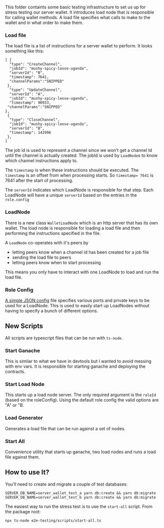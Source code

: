 This folder containts some basic testing infrastructure to set us up for stress testing our server wallet. It introduces load node that is responsible for calling wallet methods. A load file specifies what calls to make to the wallet and in what order to make them.

### Load file

The load file is a list of instructions for a server wallet to perform. It looks something like this:

```
[ {
  "type": "CreateChannel",
  "jobId": "mushy-spicy-loose-uganda",
  "serverId": "B",
  "timestamp": 7641,
  "channelParams":"SNIPPED"
 },
  "type": "UpdateChannel",
  "serverId": "A",
  "jobId": "mushy-spicy-loose-uganda",
  "timestamp": 90933,
 "channelParams":"SNIPPED"
},
 {
  "type": "CloseChannel",
  "jobId": "mushy-spicy-loose-uganda",
  "serverId": "B",
  "timestamp": 142996
 },
]
```

The job id is used to represent a channel since we won't get a channel Id until the channel is actually created. The jobId is used by `LoadNode`s to know which channel instructions apply to.

The `timestamp` is when these instructions should be executed. The `timestamp` is an offset from when processing starts. So `timestamp= 7641` is 7641 after the start of processing.

The `serverId` indicates which LoadNode is responsible for that step. Each LoadNode will have a unique `serverId` based on the entries in the `role.config`

### LoadNode

There is a new class `WalletLoadNode` which is an http server that has its own wallet. The load node is responsible for loading a load file and then performing the instructions specified in the file.

A `LoadNode` co-operates with it's peers by

- letting peers know when a channel id has been created for a job file
- sending the load file to peers
- letting peers know when to start processing

This means you only have to interact with one LoadNode to load and run the load file.

### Role Config

[A simple JSON config](./test-data/roles.json) file specifies various ports and private keys to be used for a LoadNode. This is used to easily start up LoadNodes without having to specify a bunch of different options.

## New Scripts

All scripts are typescript files that can be run with `ts-node`.

### Start Ganache

This is similar to what we have in devtools but I wanted to avoid messing with env vars. It is responsible for starting ganache and deploying the contracts.

### Start Load Node

This starts up a load node server. The only required argument is the `roleId` (based on the roleConfig). Using the default role config the valid options are "A" or "B.

### Load Generator

Generates a load file that can be run against a set of nodes.

### Start All

Convenience utility that starts up ganache, two load nodes and runs a load file against them.

## How to use It?

You'll need to create and migrate a couple of test databases:

```shell
SERVER_DB_NAME=server_wallet_test_a yarn db:create && yarn db:migrate
SERVER_DB_NAME=server_wallet_test_b yarn db:create && yarn db:migrate
```

The easiest way to run the stress test is to use the `start-all` script. From the package root:

```shell
npx ts-node e2e-testing/scripts/start-all.ts
```

